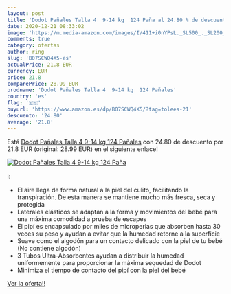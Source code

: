 ```yaml
---
layout: post
title: 'Dodot Pañales Talla 4  9-14 kg  124 Paña al 24.80 % de descuento'
date: 2020-12-21 08:33:02
image: 'https://m.media-amazon.com/images/I/411+i0nYPsL._SL500_._SL200_.jpg'
comments: true
category: ofertas
author: ring
slug: 'B07SCWQ4X5-es'
actualPrice: 21.8 EUR
currency: EUR
price: 21.8
comparePrice: 28.99 EUR
prodname: 'Dodot Pañales Talla 4  9-14 kg  124 Pañales'
country: 'es'
flag: '🇪🇸'
buyurl: 'https://www.amazon.es/dp/B07SCWQ4X5/?tag=tolees-21'
descuento: '24.80'
average: '21.8'
---
```


Está [Dodot Pañales Talla 4  9-14 kg  124 Pañales](https://www.amazon.es/dp/B07SCWQ4X5/?tag=tolees-21) con 24.80 de descuento por 21.8 EUR (original: 28.99 EUR) en el siguiente enlace!

[![Dodot Pañales Talla 4  9-14 kg  124 Paña](https://m.media-amazon.com/images/I/411+i0nYPsL._SL500_._SL200_.jpg)](https://www.amazon.es/dp/B07SCWQ4X5/?tag=tolees-21)

ℹ️:

- El aire llega de forma natural a la piel del culito, facilitando la transpiración. De esta manera se mantiene mucho más fresca, seca y protegida
- Laterales elásticos se adaptan a la forma y movimientos del bebé para una máxima comodidad a prueba de escapes
- El pipí es encapsulado por miles de microperlas que absorben hasta 30 veces su peso y ayudan a evitar que la humedad retorne a la superficie
- Suave como el algodón para un contacto delicado con la piel de tu bebé (No contiene algodón)
- 3 Tubos Ultra-Absorbentes ayudan a distribuir la humedad uniformemente para proporcionar la máxima sequedad de Dodot
- Minimiza el tiempo de contacto del pipí con la piel del bebé

[Ver la oferta!!](https://www.amazon.es/dp/B07SCWQ4X5/?tag=tolees-21)
